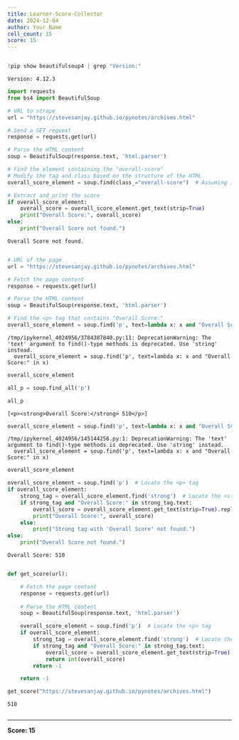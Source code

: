 ```yaml
---
title: Learner-Score-Collector
date: 2024-12-04
author: Your Name
cell_count: 15
score: 15
---
```


```python

```


```python
!pip show beautifulsoup4 | grep "Version:"
```

    Version: 4.12.3



```python
import requests
from bs4 import BeautifulSoup

# URL to scrape
url = "https://stevesanjay.github.io/pynotes/archives.html"

# Send a GET request
response = requests.get(url)

# Parse the HTML content
soup = BeautifulSoup(response.text, 'html.parser')

# Find the element containing the "overall-score"
# Modify the tag and class based on the structure of the HTML
overall_score_element = soup.find(class_="overall-score")  # Assuming it has this class

# Extract and print the score
if overall_score_element:
    overall_score = overall_score_element.get_text(strip=True)
    print("Overall Score:", overall_score)
else:
    print("Overall Score not found.")
```

    Overall Score not found.



```python

```


```python
# URL of the page
url = "https://stevesanjay.github.io/pynotes/archives.html"

# Fetch the page content
response = requests.get(url)

# Parse the HTML content
soup = BeautifulSoup(response.text, 'html.parser')

# Find the <p> tag that contains "Overall Score:"
overall_score_element = soup.find('p', text=lambda x: x and "Overall Score:" in x)
```

    /tmp/ipykernel_4024956/3784387840.py:11: DeprecationWarning: The 'text' argument to find()-type methods is deprecated. Use 'string' instead.
      overall_score_element = soup.find('p', text=lambda x: x and "Overall Score:" in x)



```python
overall_score_element
```


```python
all_p = soup.find_all('p')
```


```python
all_p
```




    [<p><strong>Overall Score:</strong> 510</p>]




```python
overall_score_element = soup.find('p', text=lambda x: x and "Overall Score:" in x)
```

    /tmp/ipykernel_4024956/145144256.py:1: DeprecationWarning: The 'text' argument to find()-type methods is deprecated. Use 'string' instead.
      overall_score_element = soup.find('p', text=lambda x: x and "Overall Score:" in x)



```python
overall_score_element
```


```python
overall_score_element = soup.find('p')  # Locate the <p> tag
if overall_score_element:
    strong_tag = overall_score_element.find('strong')  # Locate the <strong> tag inside <p>
    if strong_tag and "Overall Score:" in strong_tag.text:
        overall_score = overall_score_element.get_text(strip=True).replace("Overall Score:", "").strip()
        print("Overall Score:", overall_score)
    else:
        print("Strong tag with 'Overall Score' not found.")
else:
    print("Overall Score not found.")
```

    Overall Score: 510



```python

```


```python
def get_score(url):

    # Fetch the page content
    response = requests.get(url)
    
    # Parse the HTML content
    soup = BeautifulSoup(response.text, 'html.parser')

    overall_score_element = soup.find('p')  # Locate the <p> tag
    if overall_score_element:
        strong_tag = overall_score_element.find('strong')  # Locate the <strong> tag inside <p>
        if strong_tag and "Overall Score:" in strong_tag.text:
            overall_score = overall_score_element.get_text(strip=True).replace("Overall Score:", "").strip()
            return int(overall_score)
        return -1

    return -1    
```


```python
get_score("https://stevesanjay.github.io/pynotes/archives.html")
```




    510




```python

```


---
**Score: 15**